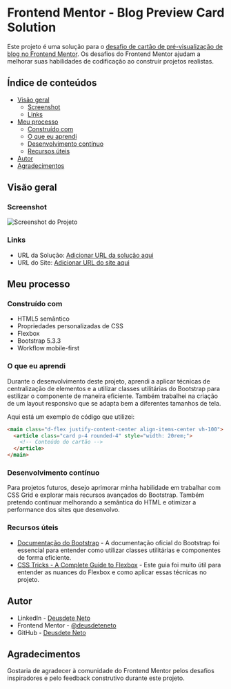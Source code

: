 # Frontend Mentor - Blog Preview Card Solution

Este projeto é uma solução para o [desafio de cartão de pré-visualização de blog no Frontend Mentor](https://www.frontendmentor.io/challenges/blog-preview-card-ckPaj01IcS). Os desafios do Frontend Mentor ajudam a melhorar suas habilidades de codificação ao construir projetos realistas.

## Índice de conteúdos

- [Visão geral](#visão-geral)
  - [Screenshot](#screenshot)
  - [Links](#links)
- [Meu processo](#meu-processo)
  - [Construído com](#construído-com)
  - [O que eu aprendi](#o-que-eu-aprendi)
  - [Desenvolvimento contínuo](#desenvolvimento-contínuo)
  - [Recursos úteis](#recursos-úteis)
- [Autor](#autor)
- [Agradecimentos](#agradecimentos)

## Visão geral

### Screenshot

![Screenshot do Projeto](./screenshot.jpg)

### Links

<!-- Ajustar estes links -->

- URL da Solução: [Adicionar URL da solução aqui](https://www.frontendmentor.io/solutions/blog-preview-card-solution)
- URL do Site: [Adicionar URL do site aqui](https://deusdeteneto.github.io/Blog-preview-card/)

## Meu processo

### Construído com

- HTML5 semântico
- Propriedades personalizadas de CSS
- Flexbox
- Bootstrap 5.3.3
- Workflow mobile-first

### O que eu aprendi

Durante o desenvolvimento deste projeto, aprendi a aplicar técnicas de centralização de elementos e a utilizar classes utilitárias do Bootstrap para estilizar o componente de maneira eficiente. Também trabalhei na criação de um layout responsivo que se adapta bem a diferentes tamanhos de tela.

Aqui está um exemplo de código que utilizei:

```html
<main class="d-flex justify-content-center align-items-center vh-100">
  <article class="card p-4 rounded-4" style="width: 20rem;">
    <!-- Conteúdo do cartão -->
  </article>
</main>
```

### Desenvolvimento contínuo

Para projetos futuros, desejo aprimorar minha habilidade em trabalhar com CSS Grid e explorar mais recursos avançados do Bootstrap. Também pretendo continuar melhorando a semântica do HTML e otimizar a performance dos sites que desenvolvo.

### Recursos úteis

- [Documentação do Bootstrap](https://getbootstrap.com/docs/5.3/getting-started/introduction/) - A documentação oficial do Bootstrap foi essencial para entender como utilizar classes utilitárias e componentes de forma eficiente.
- [CSS Tricks - A Complete Guide to Flexbox](https://css-tricks.com/snippets/css/a-guide-to-flexbox/) - Este guia foi muito útil para entender as nuances do Flexbox e como aplicar essas técnicas no projeto.

## Autor

- LinkedIn - [Deusdete Neto](https://www.linkedin.com/in/deusdeteneto)
- Frontend Mentor - [@deusdeteneto](https://www.frontendmentor.io/profile/deusdeteneto)
- GitHub - [Deusdete Neto](https://github.com/deusdeteneto)

## Agradecimentos

Gostaria de agradecer à comunidade do Frontend Mentor pelos desafios inspiradores e pelo feedback construtivo durante este projeto.
